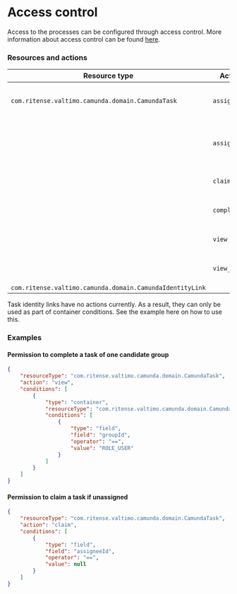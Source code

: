 # Access control

Access to the processes can be configured through access control. More information about access control can be found [here](https://docs.valtimo.nl/features/access-control).

### Resources and actions

<table><thead><tr><th width="329">Resource type</th><th width="143">Action</th><th>Effect</th></tr></thead><tbody><tr><td><code>com.ritense.valtimo.camunda.domain.CamundaTask</code></td><td><code>assign</code></td><td>Allows assigning users to a task.</td></tr><tr><td></td><td><code>assignable</code></td><td>Allows users to be assigned to a task.</td></tr><tr><td></td><td><code>claim</code></td><td>Allows claiming of a task.</td></tr><tr><td></td><td><code>complete</code></td><td>Allows completion of a task.</td></tr><tr><td></td><td><code>view</code></td><td>Allows viewing of a task.</td></tr><tr><td></td><td><code>view_list</code></td><td>Allows viewing of tasks.</td></tr><tr><td><code>com.ritense.valtimo.camunda.domain.CamundaIdentityLink</code></td><td></td><td></td></tr></tbody></table>

Task identity links have no actions currently. As a result, they can only be used as part of container conditions. See the example here on how to use this.

### Examples

#### Permission to complete a task of one candidate group

```json
{
    "resourceType": "com.ritense.valtimo.camunda.domain.CamundaTask",
    "action": "view",
    "conditions": [
        {
            "type": "container",
            "resourceType": "com.ritense.valtimo.camunda.domain.CamundaIdentityLink",
            "conditions": [
                {
                    "type": "field",
                    "field": "groupId",
                    "operator": "==",
                    "value": "ROLE_USER"
                }
            ]
        }
    ]
}
```

#### Permission to claim a task if unassigned

```json
{
    "resourceType": "com.ritense.valtimo.camunda.domain.CamundaTask",
    "action": "claim",
    "conditions": [
        {
            "type": "field",
            "field": "assigneeId",
            "operator": "==",
            "value": null
        }
    ]
}
```
